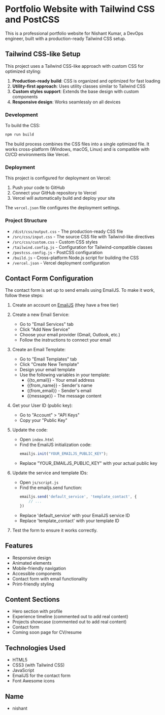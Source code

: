 # Portfolio Website with Tailwind CSS and PostCSS

This is a professional portfolio website for Nishant Kumar, a DevOps engineer, built with a production-ready Tailwind CSS setup.

## Tailwind CSS-like Setup

This project uses a Tailwind CSS-like approach with custom CSS for optimized styling:

1. **Production-ready build**: CSS is organized and optimized for fast loading
2. **Utility-first approach**: Uses utility classes similar to Tailwind CSS
3. **Custom styles support**: Extends the base design with custom components
4. **Responsive design**: Works seamlessly on all devices

### Development

To build the CSS:
```bash
npm run build
```

The build process combines the CSS files into a single optimized file. It works cross-platform (Windows, macOS, Linux) and is compatible with CI/CD environments like Vercel.

### Deployment

This project is configured for deployment on Vercel:

1. Push your code to GitHub
2. Connect your GitHub repository to Vercel
3. Vercel will automatically build and deploy your site

The `vercel.json` file configures the deployment settings.

### Project Structure

- `/dist/css/output.css` - The production-ready CSS file
- `/src/css/input.css` - The source CSS file with Tailwind-like directives
- `/src/css/custom.css` - Custom CSS styles
- `/tailwind.config.js` - Configuration for Tailwind-compatible classes
- `/postcss.config.js` - PostCSS configuration
- `/build.js` - Cross-platform Node.js script for building the CSS
- `/vercel.json` - Vercel deployment configuration

## Contact Form Configuration

The contact form is set up to send emails using EmailJS. To make it work, follow these steps:

1. Create an account on [EmailJS](https://www.emailjs.com/) (they have a free tier)

2. Create a new Email Service:
   - Go to "Email Services" tab
   - Click "Add New Service"
   - Choose your email provider (Gmail, Outlook, etc.)
   - Follow the instructions to connect your email

3. Create an Email Template:
   - Go to "Email Templates" tab
   - Click "Create New Template"
   - Design your email template
   - Use the following variables in your template:
     - {{to_email}} - Your email address
     - {{from_name}} - Sender's name
     - {{from_email}} - Sender's email
     - {{message}} - The message content

4. Get your User ID (public key):
   - Go to "Account" > "API Keys"
   - Copy your "Public Key"

5. Update the code:
   - Open `index.html`
   - Find the EmailJS initialization code:
     ```javascript
     emailjs.init("YOUR_EMAILJS_PUBLIC_KEY");
     ```
   - Replace "YOUR_EMAILJS_PUBLIC_KEY" with your actual public key

6. Update the service and template IDs:
   - Open `js/script.js`
   - Find the emailjs.send function:
     ```javascript
     emailjs.send('default_service', 'template_contact', {
         // ...
     })
     ```
   - Replace 'default_service' with your EmailJS service ID
   - Replace 'template_contact' with your template ID

7. Test the form to ensure it works correctly.

## Features

- Responsive design
- Animated elements
- Mobile-friendly navigation
- Accessible components
- Contact form with email functionality
- Print-friendly styling

## Content Sections

- Hero section with profile
- Experience timeline (commented out to add real content)
- Projects showcase (commented out to add real content)
- Contact form
- Coming soon page for CV/resume

## Technologies Used

- HTML5
- CSS3 (with Tailwind CSS)
- JavaScript
- EmailJS for the contact form
- Font Awesome icons

## Name
- nishant

